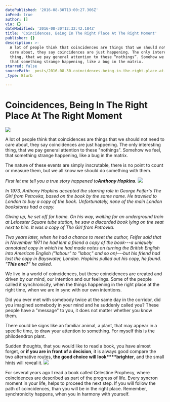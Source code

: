 ```yaml
---
datePublished: '2016-08-30T13:00:27.306Z'
inFeed: true
author: []
via: {}
dateModified: '2016-08-30T12:32:42.184Z'
title: 'Coincidences, Being In The Right Place At The Right Moment'
publisher: {}
description: >-
  A lot of people think that coincidences are things that we should not need to
  care about, they say coincidences are just happening. The only interesting
  thing, that we pay general attention to these “nothings”. Somehow we feel,
  that something strange happening, like a bug in the matrix.
starred: false
sourcePath: _posts/2016-08-30-coincidences-being-in-the-right-place-at-the-right-moment.md
_type: Blurb

---
```

# **Coincidences, Being In The Right Place At The Right Moment**
![](https://the-grid-user-content.s3-us-west-2.amazonaws.com/36a71907-3123-4272-b861-96fdb121c875.jpg)

A lot of people think that coincidences are things that we should not need to care about, they say coincidences are just happening. The only interesting thing, that we pay general attention to these "nothings". Somehow we feel, that something strange happening, like a bug in the matrix.

The nature of these events are simply inscrutable, there is no point to count or measure them, but we all know we should do something with them.

_First let me tell you a true story happened to**Anthony Hopkins**._
![](https://the-grid-user-content.s3-us-west-2.amazonaws.com/d0dffb78-011a-4a55-9b28-271f40b9d6c0.jpg)

_In 1973, Anthony Hopkins accepted the starring role in George Feifer's The Girl from Petrovka, based on the book by the same name. He traveled to London to buy a copy of the book. Unfortunately, none of the main London bookstores had a copy._

_Giving up, he set off for home. On his way, waiting for an underground train at Leicester Square tube station, he saw a discarded book lying on the seat next to him. It was a copy of The Girl from Petrovka._

_Two years later, when he had a chance to meet the author, Feifer said that in November 1971 he had lent a friend a copy of the book---a uniquely annotated copy in which he had made notes on turning the British English into American English ("labour" to "labor," and so on)---but his friend had lost the copy in Bayswater, London. Hopkins pulled out his copy, he found. "**This one?**" he asked._

We live in a world of coincidences, but these coincidences are created and driven by our mind, our intention and our feelings. Some of the people called it synchronicity, when the things happening in the right place at the right time, when we are in sync with our own intentions.

Did you ever met with somebody twice at the same day in the corridor, did you imagined somebody in your mind and he suddenly called you? These people have a "message" to you, it does not matter whether you know them.

There could be signs like an familiar animal, a plant, that may appear in a specific time, to draw your attention to something. For myself this is the philodendron plant.

Sudden thoughts, that you would like to read a book, you have almost forget, or **if you are in front of a decision**, it is always good compare the two alternative routes, **the good choice will look****brighter**, and the small hints will reveal it.
![](https://the-grid-user-content.s3-us-west-2.amazonaws.com/840bc815-6448-4b8b-8afe-7adbc63d56da.jpg)

For several years ago I read a book called Celestine Prophecy, where coincidences are described as part of the progress of life. Every syncron moment in your life, helps to proceed the next step. If you will follow the path of coincidences, than you will be in the right place. Remember, synchronicity happens, when you in harmony with yourself.